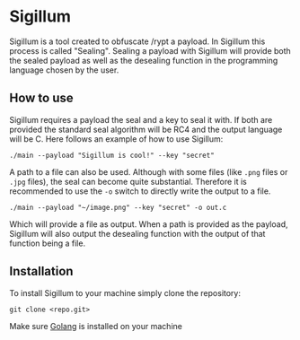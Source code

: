 # Sigillum
Sigillum is a tool created to obfuscate /rypt a payload. In Sigillum this process is called "Sealing". Sealing a payload with Sigillum will provide both the sealed payload as well as the desealing function in the programming language chosen by the user.
## How to use
Sigillum requires a payload the seal and a key to seal it with. If both are provided the standard seal algorithm will be RC4 and the output language will be C. Here follows an example of how to use Sigillum:
```shell
./main --payload "Sigillum is cool!" --key "secret"
```
A path to a file can also be used. Although with some files (like `.png` files or `.jpg` files), the seal can become quite substantial. Therefore it is recommended to use the `-o` switch to directly write the output to a file.
```shell
./main --payload "~/image.png" --key "secret" -o out.c
```
Which will provide a file as output. When a path is provided as the payload, Sigillum will also output the desealing function with the output of that function being a file.
## Installation
To install Sigillum to your machine simply clone the repository:
```shell
git clone <repo.git>
```
Make sure [Golang](https://golang.google.cn/dl/) is installed on your machine